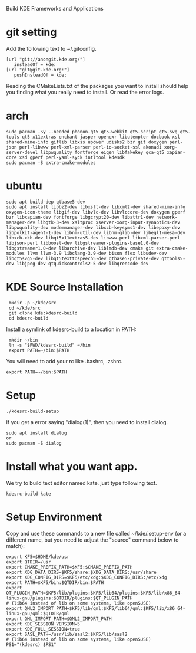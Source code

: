 Build KDE Frameworks and Applications


# git setting

Add the following text to ~/.gitconfig.

```
[url "git://anongit.kde.org/"]
   insteadOf = kde:
[url "git@git.kde.org:"]
   pushInsteadOf = kde:
```

Reading the CMakeLists.txt of the packages you want to install should help you finding what you really need to install. Or read the error logs.

# arch
```
sudo pacman -Sy --needed phonon-qt5 qt5-webkit qt5-script qt5-svg qt5-tools qt5-x11extras enchant jasper openexr libutempter docbook-xsl shared-mime-info giflib libxss upower udisks2 bzr git doxygen perl-json perl-libwww perl-xml-parser perl-io-socket-ssl akonadi xorg-server-devel libpwquality fontforge eigen libfakekey qca-qt5 xapian-core xsd gperf perl-yaml-syck intltool kdesdk
sudo pacman -S extra-cmake-modules
```
# ubuntu
```
sudo apt build-dep qtbase5-dev
sudo apt install libbz2-dev libxslt-dev libxml2-dev shared-mime-info oxygen-icon-theme libgif-dev libvlc-dev libvlccore-dev doxygen gperf bzr libxapian-dev fontforge libgcrypt20-dev libattr1-dev network-manager-dev libgtk-3-dev xsltproc xserver-xorg-input-synaptics-dev libpwquality-dev modemmanager-dev libxcb-keysyms1-dev libepoxy-dev libpolkit-agent-1-dev libnm-util-dev libnm-glib-dev libegl1-mesa-dev libxcb-xkb-dev libqt5x11extras5-dev libwww-perl libxml-parser-perl libjson-perl libboost-dev libgstreamer-plugins-base1.0-dev libgstreamer1.0-dev libarchive-dev liblmdb-dev cmake git extra-cmake-modules llvm llvm-3.9 libclang-3.9-dev bison flex libudev-dev libqt5svg5-dev libqt5texttospeech5-dev qtbase5-private-dev qttools5-dev libjpeg-dev qtquickcontrols2-5-dev libqrencode-dev
```

# KDE Source Installation

```
 mkdir -p ~/kde/src
 cd ~/kde/src
 git clone kde:kdesrc-build
 cd kdesrc-build
```

Install a symlink of kdesrc-build to a location in PATH:
```
 mkdir ~/bin
 ln -s "$PWD/kdesrc-build" ~/bin
 export PATH=~/bin:$PATH
```

You will need to add your rc like .bashrc, .zshrc.
```
export PATH=~/bin:$PATH
```

# Setup

```
./kdesrc-build-setup
```

If you get a error saying "dialog(1)", then you need to install dialog.

```
sudo apt install dialog
or
sudo pacman -S dialog
```

# Install what you want app.

We try to build text editor named kate. just type following text.

```
kdesrc-build kate
```

# Setup Environment


Copy and use these commands to a new file called ~/kde/.setup-env (or a different name, but you need to adjust the "source" command below to match):

```
export KF5=$HOME/kde/usr
export QTDIR=/usr  
export CMAKE_PREFIX_PATH=$KF5:$CMAKE_PREFIX_PATH  
export XDG_DATA_DIRS=$KF5/share:$XDG_DATA_DIRS:/usr/share  
export XDG_CONFIG_DIRS=$KF5/etc/xdg:$XDG_CONFIG_DIRS:/etc/xdg  
export PATH=$KF5/bin:$QTDIR/bin:$PATH  
export QT_PLUGIN_PATH=$KF5/lib/plugins:$KF5/lib64/plugins:$KF5/lib/x86_64-linux-gnu/plugins:$QTDIR/plugins:$QT_PLUGIN_PATH  
# (lib64 instead of lib on some systems, like openSUSE)
export QML2_IMPORT_PATH=$KF5/lib/qml:$KF5/lib64/qml:$KF5/lib/x86_64-linux-gnu/qml:$QTDIR/qml  
export QML_IMPORT_PATH=$QML2_IMPORT_PATH  
export KDE_SESSION_VERSION=5  
export KDE_FULL_SESSION=true
export SASL_PATH=/usr/lib/sasl2:$KF5/lib/sasl2
# (lib64 instead of lib on some systems, like openSUSE)
PS1="(kdesrc) $PS1"
```



